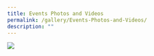 ```yaml
---
title: Events Photos and Videos
permalink: /gallery/Events-Photos-and-Videos/
description: ""
---
```

![](/images/Igfb/igfb01.gif)